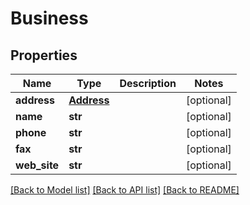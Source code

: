 # Business

## Properties
Name | Type | Description | Notes
------------ | ------------- | ------------- | -------------
**address** | [**Address**](Address.md) |  | [optional] 
**name** | **str** |  | [optional] 
**phone** | **str** |  | [optional] 
**fax** | **str** |  | [optional] 
**web_site** | **str** |  | [optional] 

[[Back to Model list]](../README.md#documentation-for-models) [[Back to API list]](../README.md#documentation-for-api-endpoints) [[Back to README]](../README.md)

